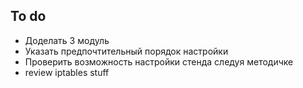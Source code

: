 ## To do
- Доделать 3 модуль
- Указать предпочтительный порядок настройки
- Проверить возможность настройки стенда следуя методичке 
- review iptables stuff
